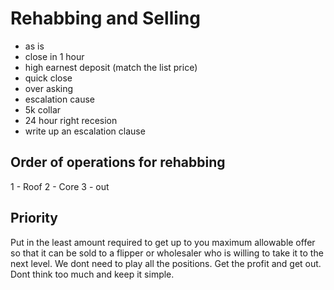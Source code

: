 
# Rehabbing and Selling

- as is 
- close in 1 hour 
- high earnest deposit (match the list price)
- quick close
- over asking
- escalation cause
- 5k collar 
- 24 hour right recesion 
- write up an escalation clause 


## Order of operations for rehabbing 

1 - Roof 
2 - Core 
3 - out


## Priority
Put in the least amount required to get up to you maximum allowable offer so that it can be sold to a flipper or wholesaler who is willing to take it to the next level. We dont need to play all the positions. Get the profit and get out. Dont think too much and keep it simple. 


